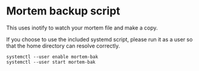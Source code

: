 # Mortem backup script

This uses inotify to watch your mortem file and make a copy.

If you choose to use the included systemd script, please run it as a user so that the home directory can resolve correctly.

```
systemctl --user enable mortem-bak
systemctl --user start mortem-bak
```

